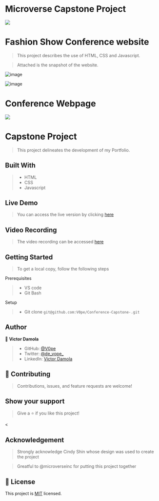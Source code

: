 
# Microverse Capstone Project
![](https://img.shields.io/badge/Microverse-blueviolet)

# Fashion Show Conference website

> This project describes the use of HTML, CSS and Javascript. 

> Attached is the snapshot of the website. 

![image](https://user-images.githubusercontent.com/61356487/163670302-9248d88a-b999-4837-9ae9-30100441f5fc.png)

![image](https://user-images.githubusercontent.com/61356487/163670351-f85e1bcf-d30b-4b24-8064-54d967904d19.png)



# Conference Webpage
![](https://img.shields.io/badge/Microverse-blueviolet)

# Capstone Project

> This project delineates the development of my Portfolio.



## Built With

>- HTML
>- CSS
>- Javascript

## Live Demo


> You can access the live version by clicking [here](https://v0pe.github.io/Conference-Capstone-/)

## Video Recording 

> The video recording can be accessed [here](https://www.loom.com/share/7b71647e52b245e29fbbc9ee4f2f04ff)



## Getting Started
> To get a local copy, follow the following steps

Prerequisites
>- VS code 
>- Git Bash

Setup
>- Git clone `git@github.com:V0pe/Conference-Capstone-.git`


## Author

👤 **Victor Damola**

>- GitHub: [@V0pe](https://github.com/V0pe)
>- Twitter: [@de_vope_](https://twitter.com/de_vope)
>- LinkedIn: [Victor Damola](https://linkedin.com/in/victor-damola-aderibigbe-27931ab0)

## 🤝 Contributing

>Contributions, issues, and feature requests are welcome!

## Show your support

>Give a ⭐️ if you like this project!

<
## Acknowledgement

>Strongly acknowledge Cindy Shin whose design was used to create the project

>Greatful to @microverseinc for putting this project together


## 📝 License

This project is [MIT](./MIT.md) licensed.
